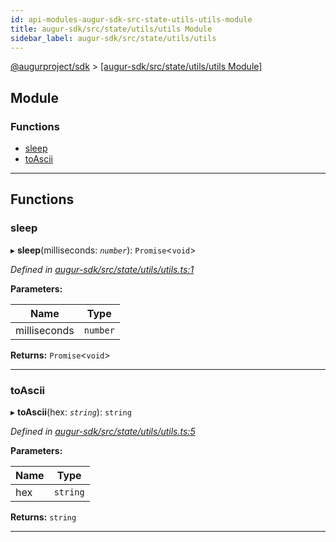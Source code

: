 ```yaml
---
id: api-modules-augur-sdk-src-state-utils-utils-module
title: augur-sdk/src/state/utils/utils Module
sidebar_label: augur-sdk/src/state/utils/utils
---
```


[@augurproject/sdk](api-readme.md) > [[augur-sdk/src/state/utils/utils Module]](api-modules-augur-sdk-src-state-utils-utils-module.md)

## Module

### Functions

* [sleep](api-modules-augur-sdk-src-state-utils-utils-module.md#sleep)
* [toAscii](api-modules-augur-sdk-src-state-utils-utils-module.md#toascii)

---

## Functions

<a id="sleep"></a>

###  sleep

▸ **sleep**(milliseconds: *`number`*): `Promise`<`void`>

*Defined in [augur-sdk/src/state/utils/utils.ts:1](https://github.com/AugurProject/augur/blob/3727cd4ec9/packages/augur-sdk/src/state/utils/utils.ts#L1)*

**Parameters:**

| Name | Type |
| ------ | ------ |
| milliseconds | `number` |

**Returns:** `Promise`<`void`>

___
<a id="toascii"></a>

###  toAscii

▸ **toAscii**(hex: *`string`*): `string`

*Defined in [augur-sdk/src/state/utils/utils.ts:5](https://github.com/AugurProject/augur/blob/3727cd4ec9/packages/augur-sdk/src/state/utils/utils.ts#L5)*

**Parameters:**

| Name | Type |
| ------ | ------ |
| hex | `string` |

**Returns:** `string`

___


